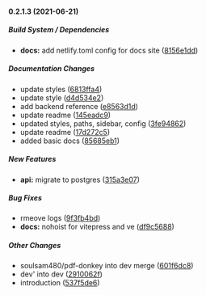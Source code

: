 #### 0.2.1.3 (2021-06-21)

##### Build System / Dependencies

* **docs:**  add netlify.toml config for docs site ([8156e1dd](https://github.com/soulsam480/pdf-donkey/commit/8156e1dd6e5bc5aee1ba39e72f495950d631a9c4))

##### Documentation Changes

*  update styles ([6813ffa4](https://github.com/soulsam480/pdf-donkey/commit/6813ffa4efb503e573d5cdce65695b1539d47cb3))
*  update style ([d4d534e2](https://github.com/soulsam480/pdf-donkey/commit/d4d534e2920a89566a071b16aee2313d0eaa946c))
*  add backend reference ([e8563d1d](https://github.com/soulsam480/pdf-donkey/commit/e8563d1d185688152729b7c8d50261ab190dd4d3))
*  update readme ([145eadc9](https://github.com/soulsam480/pdf-donkey/commit/145eadc92754cfbc1c03208848780d5d05ed556d))
*  updated styles, paths, sidebar, config ([3fe94862](https://github.com/soulsam480/pdf-donkey/commit/3fe9486227f515d167689a3929b2755a67787cc7))
*  update readme ([17d272c5](https://github.com/soulsam480/pdf-donkey/commit/17d272c588c25eb06a72d0a1c25cafc757850ff2))
*  added basic docs ([85685eb1](https://github.com/soulsam480/pdf-donkey/commit/85685eb1466c295089bb07d45041c0cfa459b70f))

##### New Features

* **api:**  migrate to postgres ([315a3e07](https://github.com/soulsam480/pdf-donkey/commit/315a3e072ff106e8012ae79703081d600410f468))

##### Bug Fixes

*  rmeove logs ([9f3fb4bd](https://github.com/soulsam480/pdf-donkey/commit/9f3fb4bda3a1ca12de0e36895b486578d55ecb23))
* **docs:**  nohoist for vitepress and ve ([df9c5688](https://github.com/soulsam480/pdf-donkey/commit/df9c5688399b81a83da55610d3f5e5ce620628d1))

##### Other Changes

* soulsam480/pdf-donkey into dev merge ([601f6dc8](https://github.com/soulsam480/pdf-donkey/commit/601f6dc843c15948fa1a80552886454efe7e1d3f))
* dev' into dev ([2910062f](https://github.com/soulsam480/pdf-donkey/commit/2910062f0a79a3ccdbe64abd79fe60ec80e900e6))
*  introduction ([537f5de6](https://github.com/soulsam480/pdf-donkey/commit/537f5de62bff7aead4bf2d0377852576af7fc6bb))

